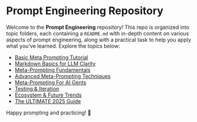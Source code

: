 # Prompt Engineering Repository

Welcome to the **Prompt Engineering** repository! This repo is organized into topic folders, each containing a `README.md` with in-depth content on various aspects of prompt engineering, along with a practical task to help you apply what you've learned. Explore the topics below:

- [Basic Meta Prompting Tutorial](./00-Basic-Meta-Prompting-Tutorial/readme.md)
- [Markdown Basics for LLM Clarity](./01-Markdown-Basics/README.md)
- [Meta-Prompting Fundamentals](./02-Meta-Prompting-Fundamentals/README.md)
- [Advanced Meta-Prompting Techniques](./03-Advanced-Meta-Prompting-Techniques/README.md)
- [Meta-Prompting For AI Gents](./04-Metaprompting-For-AI-Agents/README.md)
- [Testing & Iteration](./05-Testing-Iteration/README.md)
- [Ecosystem & Future Trends](./06-Ecosystem-Future-Trends/README.md)
- [The ULTIMATE 2025 Guide](./07-Ultimate-2025-Guide/README.md)

Happy prompting and practicing! 🚀
